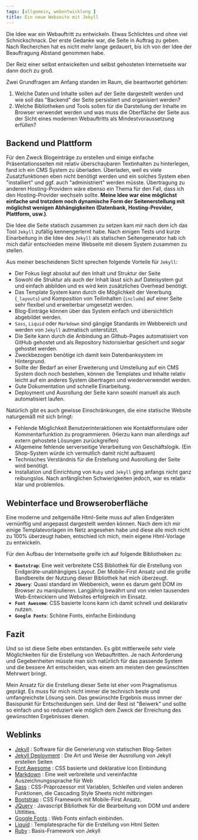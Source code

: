 ```yaml
---
tags: [allgemein, webentwicklung ]
title: Ein neue Webseite mit Jekyll
---
```

Die Idee war ein Webauftritt zu entwickeln. Etwas Schlichtes und ohne viel Schnickschnack. Der erste Gedanke war, die Seite in Auftrag zu geben.
Nach Recherchen hat es nicht mehr lange gedauert, bis ich von der Idee der Beauftragung Abstand genommen habe. 

Der Reiz einer selbst entwickelten und selbst gehosteten Internetseite war dann doch zu groß.

Zwei Grundfragen am Anfang standen im Raum, die beantwortet gehörten: 

1. Welche Daten und Inhalte sollen auf der Seite dargestellt werden und wie soll das "Backend" der Seite persistiert und organisiert werden?
2. Welche Bibliotheken und Tools sollen für die Darstellung der Inhalte im Browser verwendet werden und was muss die Oberfläche der Seite aus der Sicht eines modernen Webauftritts als Mindestvoraussetzung erfüllen?

## Backend und Plattform

Für den Zweck Blogeinträge zu erstellen und einige einfache Präsentationsseiten mit relativ überschaubaren Textinhalten zu hinterlegen, fand ich ein CMS System zu überladen. Überladen, weil es viele Zusatzfunktionen eben nicht benötigt werden und ein solches System eben "installiert" und ggf. auch "administriert" werden müsste. Übertragung  zu anderen Hosting-Providern wäre ebenso ein Thema für den Fall, dass ich den Hosting-Provider wechseln sollte. **Meine Idee war eine möglichst einfache und trotzdem noch dynamische Form der Seitenerstellung mit möglichst wenigen Abhängigkeiten (Datenbank, Hosting-Provider, Plattform, usw.)**.

Die Idee die Seite statisch zusammen zu setzen kam mir nach dem ich das Tool `Jekyll` zufällig kennengerlernt habe. Nach einigen Tests und kurze Einarbeitung in die Idee des `Jekyll` als statischen Seitengenerator hab ich mich dafür entschieden meine Webseite mit diesem System zusammen zu stellen.

Aus meiner bescheidenen Sicht sprechen folgende Vorteile für `Jekyll`:

* Der Fokus liegt absolut auf den Inhalt und Struktur der Seite
* Sowohl die Struktur als auch der Inhalt lässt sich auf Dateisystem gut und einfach abbilden und es wird kein zusätzliches Overhead benötigt.
* Das Template System kann durch die Möglichkeit der Vererbung (`_layouts`) und Komposition von Teilinhalten (`include`) auf einer Seite sehr flexibel und erweiterbar umgesetzt werden.
* Blog-Einträge können über das System einfach und übersichtlich abgebildet werden.
* `Sass`, `Liquid` oder `Markdown` sind gängige Standards im Webbereich und werden von `Jekyll` autmatisch unterstützt. 
* Die Seite kann durch die Anbindung an Github-Pages automatisiert von GitHub gehostet und als Repository historisierbar gesichert und sogar gehostet werden.
* Zweckbezogen benötige ich damit kein Datenbanksystem im Hintergrund.
* Sollte der Bedarf an einer Erweiterung und Umstellung auf ein CMS System doch noch bestehen, können die Templates und Inhalte relativ leicht auf ein anderes System übertragen und wiederverwendet werden.
* Gute Dokumentation und schnelle Einarbeitung.
* Deployment und Ausrollung der Seite kann sowohl manuell als auch automatisiert laufen. 

Natürlich gibt es auch gewisse Einschränkungen, die eine statische Website naturgemäß mit sich bringt: 

* Fehlende Möglichkeit Benutzerinteraktionen wie Kontaktformulare oder Kommentarfunktion zu programmieren. (Hierzu kann man allerdings auf extern gehostete Lösungen zurückgreifen)
* Allgemeine fehlende serverseitige Verarbeitung von Geschäftslogik. (Ein Shop-System würde ich vermutlich damit nicht aufbauen)
* Technisches Verständnis für die Erstellung und Ausrollung der Seite wird benötigt.
* Installation und Einrichtung von `Ruby` und `Jekyll` ging anfangs nicht ganz reibungslos. Nach anfänglichen Schwierigkeiten jedoch, war es relativ klar und problemlos.

## Webinterface und Browseroberfläche

Eine moderne und zeitgemäße Html-Seite muss auf allen Endgeräten vernünftig und angepasst dargestellt werden können. Nach dem ich mir einige Templatevorlagen im Netz angesehen habe und diese alle mich nicht zu 100% überzeugt haben, entschied ich mich, mein eigene Html-Vorlage zu entwickeln.

Für den Aufbau der Internetseite greife ich auf folgende Bibliotheken zu:

* **`Bootstrap`**: Eine weit verbreitete CSS Bibliothek für die Erstellung von Endgeräte-unabhängiges Layout. Der Mobile-First Ansatz und die große Bandbereite der Nutzung dieser Bibliothek hat mich überzeugt.
* **`JQuery`**: Quasi standard im Webbereich, wenn es darum geht DOM im Browser zu manipulieren. Langjährig bewährt und von vielen tausenden Web-Entwicklern und Websites erfolgreich im Einsatz.
* **`Font Awesome`**: CSS basierte Icons kann ich damit schnell und deklarativ nutzen.
* **`Google Fonts`**: Schöne Fonts, einfache Einbindung

## Fazit

Und so ist diese Seite eben entstanden. Es gibt mittlerweile sehr viele Möglichkeiten für die Erstellung von Webauftritten. Je nach Anforderung und Gegebenheiten müsste man sich natürlich für das passende System und die bessere Art entscheiden, was einem am meisten den gewünschten Mehrwert bringt.

Mein Ansatz für die Erstellung dieser Seite ist eher vom Pragmatismus geprägt. Es muss für mich nicht immer die technisch beste und umfangreichste Lösung sein. Das gewünschte Ergebnis muss immer der Basispunkt für Entscheidungen sein. Und der Rest ist "Beiwerk" und sollte so einfach und so reduziert wie möglich dem Zweck der Erreichung des gewünschten Ergebnisses dienen.

## Weblinks

* [Jekyll](https://jekyllrb.com) : Software für die Generierung von statischen Blog-Seiten
* [Jekyll Deployment](https://jekyllrb.com/docs/deployment/) : Die Art und Weise der Ausrollung von Jekyll erstellen Seiten
* [Font Awesome](https://fontawesome.com/) : CSS basierte und deklarative Icon Einbindung
* [Markdown](https://daringfireball.net/projects/markdown/) : Eine weit verbreitete und vereinfachte Auszeichnungssprache für Web
* [Sass](https://sass-lang.com/) : CSS-Präprozessor mit Variablen, Schleifen und vielen anderen Funktionen, die Cascading Style Sheets nicht mitbringen
* [Bootstrap](https://getbootstrap.com/) : CSS Framework mit Mobile-First Ansatz.
* [JQuery](https://jquery.com//) : Javascript Bibliothek für die Bearbeitung von DOM und andere Utitlities.
* [Google Fonts](https://fonts.google.com/) : Web Fonts einfach einbinden.
* [Liquid](https://shopify.github.io/liquid/) : Templatesprache für die Erstellung von Html Seiten
* [Ruby](https://www.ruby-lang.org/de/) : Basis-Framework von Jekyll
